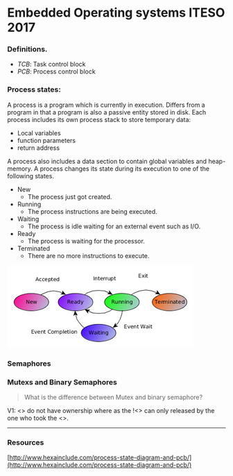 # Embedded Operating systems ITESO 2017


### Definitions.

- _*TCB*_: Task control block
- _*PCB*_: Process control block


### Process states:
A process is a program which is currently in execution. Differs from a program in
that a program is also a passive entity stored in disk.
Each process includes its own process stack to store temporary data:
  - Local variables
  - function parameters
  - return address

A process also includes a data section to contain global variables and heap-memory.
A process changes its state during its execution to one of the following states.
* New
  * The process just got created.
* Running
  * The process instructions are being executed.
* Waiting
  * The process is idle waiting for an external event such as I/O.
* Ready
  * The process is waiting for the processor.
* Terminated
  * There are no more instructions to execute.

![](./TaskFlow.png)


###  Semaphores

### Mutexs and Binary Semaphores

> What is the difference between Mutex and binary semaphore?

V1: <> do not have ownership where as the !<> can only released by the one who
took the <>.





- - -

### Resources

[http://www.hexainclude.com/process-state-diagram-and-pcb/](http://www.hexainclude.com/process-state-diagram-and-pcb/)
